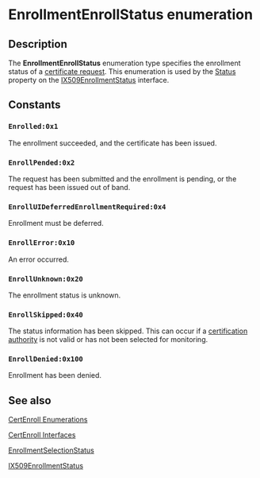 # EnrollmentEnrollStatus enumeration

## Description

The **EnrollmentEnrollStatus** enumeration type specifies the enrollment status of a [certificate request](https://learn.microsoft.com/windows/desktop/SecGloss/c-gly). This enumeration is used by the [Status](https://learn.microsoft.com/windows/desktop/api/certenroll/nf-certenroll-ix509enrollmentstatus-get_status) property on the [IX509EnrollmentStatus](https://learn.microsoft.com/windows/desktop/api/certenroll/nn-certenroll-ix509enrollmentstatus) interface.

## Constants

### `Enrolled:0x1`

The enrollment succeeded, and the certificate has been issued.

### `EnrollPended:0x2`

The request has been submitted and the enrollment is pending, or the request has been issued out of band.

### `EnrollUIDeferredEnrollmentRequired:0x4`

Enrollment must be deferred.

### `EnrollError:0x10`

An error occurred.

### `EnrollUnknown:0x20`

The enrollment status is unknown.

### `EnrollSkipped:0x40`

The status information has been skipped. This can occur if a [certification authority](https://learn.microsoft.com/windows/desktop/SecGloss/c-gly) is not valid or has not been selected for monitoring.

### `EnrollDenied:0x100`

Enrollment has been denied.

## See also

[CertEnroll Enumerations](https://learn.microsoft.com/windows/desktop/SecCertEnroll/certenroll-enumerations)

[CertEnroll Interfaces](https://learn.microsoft.com/windows/desktop/SecCertEnroll/certenroll-interfaces)

[EnrollmentSelectionStatus](https://learn.microsoft.com/windows/desktop/api/certenroll/ne-certenroll-enrollmentselectionstatus)

[IX509EnrollmentStatus](https://learn.microsoft.com/windows/desktop/api/certenroll/nn-certenroll-ix509enrollmentstatus)